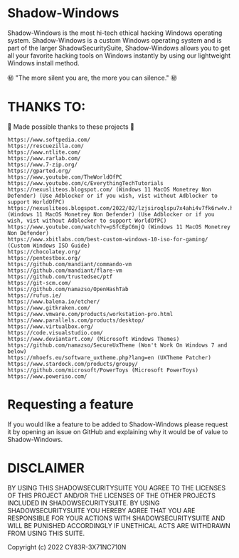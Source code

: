 # Shadow-Windows

Shadow-Windows is the most hi-tech ethical hacking Windows operating system. Shadow-Windows is a custom Windows operating system and is part of the larger ShadowSecuritySuite, Shadow-Windows allows you to get all your favorite hacking tools on Windows instantly by using our lightweight Windows install method. 

㊙️ "The more silent you are, the more you can silence." ㊙️

# THANKS TO:

💖 Made possible thanks to these projects 💖

```
https://www.softpedia.com/
https://rescuezilla.com/
https://www.ntlite.com/
https://www.rarlab.com/
https://www.7-zip.org/
https://gparted.org/
https://www.youtube.com/TheWorldOfPC
https://www.youtube.com/c/EverythingTechTutorials
https://nexusliteos.blogspot.com/ (Windows 11 MacOS Monetrey Non Defender) (Use Adblocker or if you wish, vist without Adblocker to support WorldOfPC)
https://nexusliteos.blogspot.com/2022/02/lzjsiroqlspu7x4ahi4v7fk6rw4v.html (Windows 11 MacOS Monetrey Non Defender) (Use Adblocker or if you wish, vist without Adblocker to support WorldOfPC)
https://www.youtube.com/watch?v=pSfcEpC6mjQ (Windows 11 MacOS Monetrey Non Defender)
https://www.xbitlabs.com/best-custom-windows-10-iso-for-gaming/ (Custom Windows ISO Guide)
https://chocolatey.org/
https://pentestbox.org/
https://github.com/mandiant/commando-vm
https://github.com/mandiant/flare-vm
https://github.com/trustedsec/ptf
https://git-scm.com/
https://github.com/namazso/OpenHashTab
https://rufus.ie/
https://www.balena.io/etcher/
https://www.gitkraken.com/
https://www.vmware.com/products/workstation-pro.html
https://www.parallels.com/products/desktop/
https://www.virtualbox.org/
https://code.visualstudio.com/
https://www.deviantart.com/ (Microsoft Windows Themes)
https://github.com/namazso/SecureUxTheme (Won't Work On Windows 7 and below)
https://mhoefs.eu/software_uxtheme.php?lang=en (UXTheme Patcher)
https://www.stardock.com/products/groupy/
https://github.com/microsoft/PowerToys (Microsoft PowerToys)
https://www.poweriso.com/
```
# Requesting a feature

If you would like a feature to be added to Shadow-Windows please request it by opening an issue on GitHub and explaining why it would be of value to Shadow-Windows. 

# DISCLAIMER

BY USING THIS SHADOWSECURITYSUITE YOU AGREE TO THE LICENSES OF THIS PROJECT AND/OR THE LICENSES OF THE OTHER PROJECTS INCLUDED IN SHADOWSECURITYSUITE. BY USING SHADOWSECURITYSUITE YOU HEREBY AGREE THAT YOU ARE RESPONSIBLE FOR YOUR ACTIONS WITH SHADOWSECURITYSUITE AND WILL BE PUNISHED ACCORDINGLY IF UNETHICAL ACTS ARE WITHDRAWN FROM USING THIS SUITE. 

Copyright (c) 2022 CY83R-3X71NC710N
